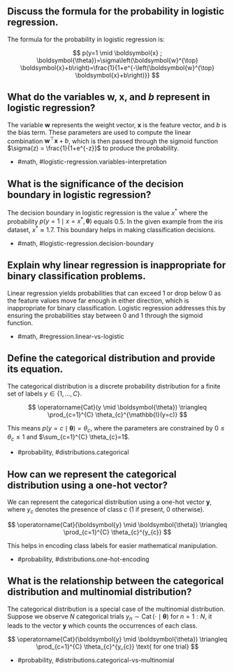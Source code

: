 ## Discuss the formula for the probability in logistic regression.

The formula for the probability in logistic regression is:

$$
p(y=1 \mid \boldsymbol{x} ; \boldsymbol{\theta})=\sigma\left(\boldsymbol{w}^{\top} \boldsymbol{x}+b\right)=\frac{1}{1+e^{-\left(\boldsymbol{w}^{\top} \boldsymbol{x}+b\right)}}
$$

## What do the variables $\boldsymbol{w}$, $\boldsymbol{x}$, and $b$ represent in logistic regression?

The variable $\boldsymbol{w}$ represents the weight vector, $\boldsymbol{x}$ is the feature vector, and $b$ is the bias term. These parameters are used to compute the linear combination $\boldsymbol{w}^{\top} \boldsymbol{x}+b$, which is then passed through the sigmoid function $\sigma(z) = \frac{1}{1+e^{-z}}$ to produce the probability.

- #math, #logistic-regression.variables-interpretation

## What is the significance of the decision boundary in logistic regression?

The decision boundary in logistic regression is the value $x^{*}$ where the probability $p(y=1 \mid x=x^{*}, \boldsymbol{\theta})$ equals 0.5. In the given example from the iris dataset, $x^{*} \approx 1.7$. This boundary helps in making classification decisions.

- #math, #logistic-regression.decision-boundary

## Explain why linear regression is inappropriate for binary classification problems.

Linear regression yields probabilities that can exceed 1 or drop below 0 as the feature values move far enough in either direction, which is inappropriate for binary classification. Logistic regression addresses this by ensuring the probabilities stay between 0 and 1 through the sigmoid function.

- #math, #regression.linear-vs-logistic

## Define the categorical distribution and provide its equation.

The categorical distribution is a discrete probability distribution for a finite set of labels $y \in\{1, \ldots, C\}$.

$$
\operatorname{Cat}(y \mid \boldsymbol{\theta}) \triangleq \prod_{c=1}^{C} \theta_{c}^{\mathbb{I}(y=c)}
$$

This means $p(y=c \mid \boldsymbol{\theta})=\theta_{c}$, where the parameters are constrained by $0 \leq \theta_{c} \leq 1$ and $\sum_{c=1}^{C} \theta_{c}=1$.

- #probability, #distributions.categorical

## How can we represent the categorical distribution using a one-hot vector?

We can represent the categorical distribution using a one-hot vector $\boldsymbol{y}$, where $y_{c}$ denotes the presence of class $c$ (1 if present, 0 otherwise).

$$
\operatorname{Cat}(\boldsymbol{y} \mid \boldsymbol{\theta}) \triangleq \prod_{c=1}^{C} \theta_{c}^{y_{c}}
$$

This helps in encoding class labels for easier mathematical manipulation.

- #probability, #distributions.one-hot-encoding 

## What is the relationship between the categorical distribution and multinomial distribution?

The categorical distribution is a special case of the multinomial distribution. Suppose we observe $N$ categorical trials $y_{n} \sim \operatorname{Cat}(\cdot \mid \boldsymbol{\theta})$ for $n=1:N$, it leads to the vector $\boldsymbol{y}$ which counts the occurrences of each class.

$$
\operatorname{Cat}(\boldsymbol{y} \mid \boldsymbol{\theta}) \triangleq \prod_{c=1}^{C} \theta_{c}^{y_{c}} \text{ for one trial}
$$

- #probability, #distributions.categorical-vs-multinomial